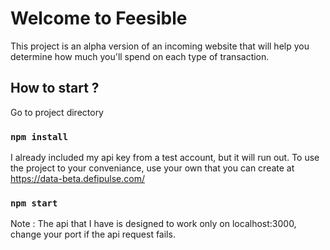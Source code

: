 # Welcome to Feesible

This project is an alpha version of an incoming website that will help you determine how much you'll spend on each type of transaction.

## How to start ?

Go to project directory
### `npm install`
I already included my api key from a test account, but it will run out. To use the project to your conveniance, use your own that you can create at https://data-beta.defipulse.com/
### `npm start`
Note : The api that I have is designed to work only on localhost:3000, change your port if the api request fails.


